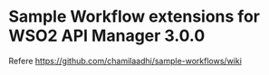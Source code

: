 # Sample Workflow extensions for WSO2 API Manager 3.0.0

Refere https://github.com/chamilaadhi/sample-workflows/wiki

